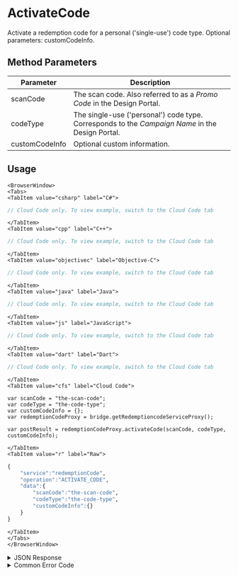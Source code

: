 # ActivateCode

Activate a redemption code for a personal ('single-use') code type. Optional parameters: customCodeInfo.

<PartialServop service_name="redemptionCode" operation_name="ACTIVATE_CODE" />

## Method Parameters

| Parameter      | Description                                                                                     |
| -------------- | ----------------------------------------------------------------------------------------------- |
| scanCode       | The scan code. Also referred to as a _Promo Code_ in the Design Portal.                         |
| codeType       | The single-use ('personal') code type. Corresponds to the _Campaign Name_ in the Design Portal. |
| customCodeInfo | Optional custom information.                                                                    |

## Usage

```mdx-code-block
<BrowserWindow>
<Tabs>
<TabItem value="csharp" label="C#">
```

```csharp
// Cloud Code only. To view example, switch to the Cloud Code tab
```

```mdx-code-block
</TabItem>
<TabItem value="cpp" label="C++">
```

```cpp
// Cloud Code only. To view example, switch to the Cloud Code tab
```

```mdx-code-block
</TabItem>
<TabItem value="objectivec" label="Objective-C">
```

```objectivec
// Cloud Code only. To view example, switch to the Cloud Code tab
```

```mdx-code-block
</TabItem>
<TabItem value="java" label="Java">
```

```java
// Cloud Code only. To view example, switch to the Cloud Code tab
```

```mdx-code-block
</TabItem>
<TabItem value="js" label="JavaScript">
```

```javascript
// Cloud Code only. To view example, switch to the Cloud Code tab
```

```mdx-code-block
</TabItem>
<TabItem value="dart" label="Dart">
```

```dart
// Cloud Code only. To view example, switch to the Cloud Code tab
```

```mdx-code-block
</TabItem>
<TabItem value="cfs" label="Cloud Code">
```

```cfscript
var scanCode = "the-scan-code";
var codeType = "the-code-type";
var customCodeInfo = {};
var redemptionCodeProxy = bridge.getRedemptioncodeServiceProxy();

var postResult = redemptionCodeProxy.activateCode(scanCode, codeType, customCodeInfo);
```

```mdx-code-block
</TabItem>
<TabItem value="r" label="Raw">
```

```r
{
    "service":"redemptionCode",
    "operation":"ACTIVATE_CODE",
    "data":{
        "scanCode":"the-scan-code",
        "codeType":"the-code-type",
        "customCodeInfo":{}
    }
}
```

```mdx-code-block
</TabItem>
</Tabs>
</BrowserWindow>
```

<details>
<summary>JSON Response</summary>

```json
{
    "data": {
        "gameId": "23782",
        "scanCode": "a-scan-code",
        "codeType": "ct",
        "redemptionCodeId": "7379b058-8669-4199-b4bb-712f1e77ea8e",
        "version": 2,
        "codeState": "Available",
        "customCodeInfo": {},
        "customRedemptionInfo": {},
        "redeemedByProfileId": null,
        "redeemedByProfileName": null,
        "invalidationReason": null,
        "createdAt": 1655483646387,
        "activatedAt": 1655483664964,
        "redeemedAt": null,
        "invalidatedAt": null,
        "updatedAt": 1655483646387
    },
    "status": 200
}
```

</details>

<details>
<summary>Common Error Code</summary>

### Status Codes

| Code  | Name                           | Description                                          |
| ----- | ------------------------------ | ---------------------------------------------------- |
| 40399 | REDEMPTION_CODE_TYPE_NOT_FOUND | The specified code type was not found                |
| 40395 | REDEMPTION_CODE_NOT_FOUND      | The specified code was not found                     |
| 40397 | REDEMPTION_CODE_ACTIVE         | Redemption code already activated                    |
| 40400 | REDEMPTION_CODE_INVALID        | Redemption code invalid                              |
| 40753 | REDEMPTION_CODE_TYPE_DISABLED  | Invalid code. Redemption code type has been disabled |

</details>
